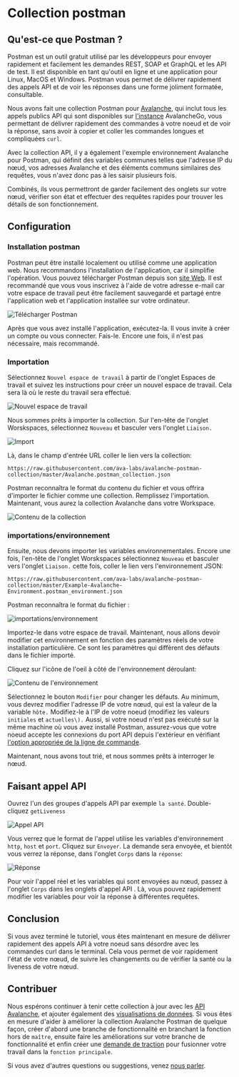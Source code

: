 # Collection postman

## Qu'est-ce que Postman ?

Postman est un outil gratuit utilisé par les développeurs pour envoyer rapidement et facilement les demandes REST, SOAP et GraphQL et les API de test. Il est disponible en tant qu'outil en ligne et une application pour Linux, MacOS et Windows. Postman vous permet de délivrer rapidement des appels API et de voir les réponses dans une forme joliment formatée, consultable.

Nous avons fait une collection Postman pour [Avalanche](https://docs.avax.network), qui inclut tous les appels publics API qui sont disponibles sur [l'instance](../release-notes/avalanchego.md) AvalancheGo, vous permettant de délivrer rapidement des commandes à votre noeud et de voir la réponse, sans avoir à copier et coller les commandes longues et compliquées `curl`.

Avec la collection API, il y a également l'exemple environnement Avalanche pour Postman, qui définit des variables communes telles que l'adresse IP du nœud, vos adresses Avalanche et des éléments communs similaires des requêtes, vous n'avez donc pas à les saisir plusieurs fois.

Combinés, ils vous permettront de garder facilement des onglets sur votre nœud, vérifier son état et effectuer des requêtes rapides pour trouver les détails de son fonctionnement.

## Configuration

### Installation postman

Postman peut être installé localement ou utilisé comme une application web. Nous recommandons l'installation de l'application, car il simplifie l'opération. Vous pouvez télécharger Postman depuis son [site Web](https://www.postman.com/downloads/). Il est recommandé que vous vous inscrivez à l'aide de votre adresse e-mail car votre espace de travail peut être facilement sauvegardé et partagé entre l'application web et l'application installée sur votre ordinateur.

![Télécharger Postman](../../.gitbook/assets/postman_01_download.png)

Après que vous avez installé l'application, exécutez-la. Il vous invite à créer un compte ou vous connecter. Fais-le. Encore une fois, il n'est pas nécessaire, mais recommandé.

### Importation

Sélectionnez `Nouvel espace de travail` à partir de l'onglet Espaces de travail et suivez les instructions pour créer un nouvel espace de travail. Cela sera là où le reste du travail sera effectué.

![Nouvel espace de travail](../../.gitbook/assets/postman_02_workspace.png)

Nous sommes prêts à importer la collection. Sur l'en-tête de l'onglet Worskspaces, sélectionnez `Nouveau` et basculer vers l'onglet `Liaison.`

![Import](../../.gitbook/assets/postman_03_import.png)

Là, dans le champ d'entrée URL coller le lien vers la collection:

```text
https://raw.githubusercontent.com/ava-labs/avalanche-postman-collection/master/Avalanche.postman_collection.json
```

Postman reconnaîtra le format du contenu du fichier et vous offrira d'importer le fichier comme une collection. Remplissez l'importation. Maintenant, vous aurez la collection Avalanche dans votre Workspace.

![Contenu de la collection](../../.gitbook/assets/postman_04_collection.png)

### importations/environnement

Ensuite, nous devons importer les variables environnementales. Encore une fois, l'en-tête de l'onglet Worskspaces sélectionnez `Nouveau` et basculer vers l'onglet `Liaison.` cette fois, coller le lien vers l'environnement JSON:

```text
https://raw.githubusercontent.com/ava-labs/avalanche-postman-collection/master/Example-Avalanche-Environment.postman_environment.json
```

Postman reconnaîtra le format du fichier :

![importations/environnement](../../.gitbook/assets/postman_05_environment.png)

Importez-le dans votre espace de travail. Maintenant, nous allons devoir modifier cet environnement en fonction des paramètres réels de votre installation particulière. Ce sont les paramètres qui diffèrent des défauts dans le fichier importé.

Cliquez sur l'icône de l'oeil à côté de l'environnement déroulant:

![Contenu de l'environnement](../../.gitbook/assets/postman_06_variables.png)

Sélectionnez le bouton `Modifier` pour changer les défauts. Au minimum, vous devrez modifier l'adresse IP de votre nœud, qui est la valeur de la variable `hôte.` Modifiez-le à l'IP de votre noeud \(modifiez les valeurs `initiales` et `actuelles\).` Aussi, si votre noeud n'est pas exécuté sur la même machine où vous avez installé Postman, assurez-vous que votre noeud accepte les connexions du port API depuis l'extérieur en vérifiant [l'option appropriée de la ligne de commande](../references/command-line-interface.md#http-server).

Maintenant, nous avons tout trié, et nous sommes prêts à interroger le nœud.

## Faisant appel API

Ouvrez l'un des groupes d'appels API par exemple `la santé`. Double-cliquez `getLiveness`

![Appel API](../../.gitbook/assets/postman_07_making_calls.png)

Vous verrez que le format de l'appel utilise les variables d'environnement `http`, `host` et `port`. Cliquez sur `Envoyer`. La demande sera envoyée, et bientôt vous verrez la réponse, dans l'onglet `Corps` dans la `réponse`:

![Réponse](../../.gitbook/assets/postman_08_response.png)

Pour voir l'appel réel et les variables qui sont envoyées au nœud, passez à l'onglet `Corps` dans les onglets d'appel API . Là, vous pouvez rapidement modifier les variables pour voir la réponse à différentes requêtes.

## Conclusion

Si vous avez terminé le tutoriel, vous êtes maintenant en mesure de délivrer rapidement des appels API à votre noeud sans désordre avec les commandes curl dans le terminal. Cela vous permet de voir rapidement l'état de votre nœud, de suivre les changements ou de vérifier la santé ou la liveness de votre nœud.

## Contribuer

Nous espérons continuer à tenir cette collection à jour avec les [API Avalanche](https://docs.avax.network/build/avalanchego-apis), et ajouter également des [visualisations de données](https://learning.postman.com/docs/sending-requests/visualizer/#visualizing-response-data). Si vous êtes en mesure d'aider à améliorer la collection Avalanche Postman de quelque façon, créer d'abord une branche de fonctionnalité en branchant la fonction hors de `maître`, ensuite faire les améliorations sur votre branche de fonctionnalité et enfin créer une [demande de traction](https://github.com/ava-labs/avalanche-docs/pulls) pour fusionner votre travail dans la `fonction principale`.

Si vous avez d'autres questions ou suggestions, venez [nous parler](https://chat.avalabs.org/).


